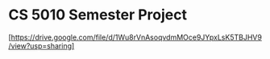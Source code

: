 # CS 5010 Semester Project
[https://drive.google.com/file/d/1Wu8rVnAsoqvdmMOce9JYpxLsK5TBJHV9/view?usp=sharing]
